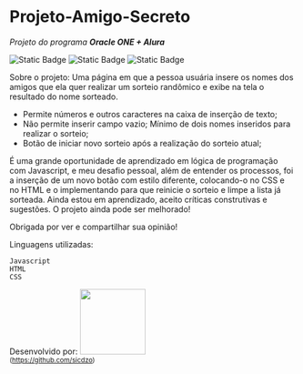 # Projeto-Amigo-Secreto
*Projeto do programa **Oracle ONE + Alura***

![Static Badge](https://img.shields.io/badge/Status-_finalizado-49a632)	![Static Badge](https://img.shields.io/badge/version-_1.03-2b4fff)	![Static Badge](https://img.shields.io/badge/Updates-_Available_for_changes-ffce2b)

Sobre o projeto:
Uma página em que a pessoa usuária insere os nomes dos amigos que ela quer realizar um sorteio randômico e exibe na tela o resultado do nome sorteado.

 - Permite números e outros caracteres na caixa de inserção de texto;
 - Não permite inserir campo vazio; Mínimo de dois nomes inseridos para realizar o sorteio; 
 - Botão de iniciar novo sorteio após a realização do sorteio atual;
 
É uma grande oportunidade de aprendizado em lógica de programação com Javascript, e meu desafio pessoal, além de entender os processos, foi a inserção de um novo botão com estilo diferente, colocando-o no CSS e no HTML e o implementando para que reinicie o sorteio e limpe a lista já sorteada.
Ainda estou em aprendizado, aceito críticas construtivas e sugestões. 
O projeto ainda pode ser melhorado!

Obrigada por ver e compartilhar sua opinião!


 Linguagens utilizadas:
 

    Javascript
    HTML
    CSS

Desenvolvido por:
<img loading="lazy" src="https://avatars.githubusercontent.com/u/212180122?v=4" width=115><br><sub>(https://github.com/sicdzo)
</sub>